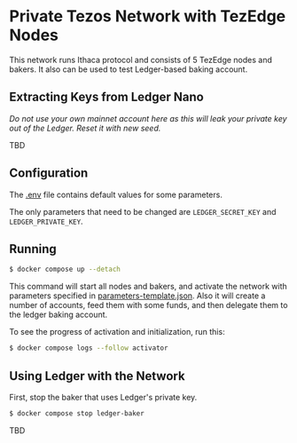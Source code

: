 # Private Tezos Network with TezEdge Nodes

This network runs Ithaca protocol and consists of 5 TezEdge nodes and bakers.
It also can be used to test Ledger-based baking account. 

## Extracting Keys from Ledger Nano

_Do not use your own mainnet account here as this will leak your private key out of the Ledger. Reset it with new seed._

TBD

## Configuration

The [.env](.env) file contains default values for some parameters.

The only parameters that need to be changed are `LEDGER_SECRET_KEY` and `LEDGER_PRIVATE_KEY`.

## Running

``` sh
$ docker compose up --detach
```

This command will start all nodes and bakers, and activate the network with parameters specified in [parameters-template.json](parameters-template.json). Also it will create a number of accounts, feed them with some funds, and then delegate them to the ledger baking account.

To see the progress of activation and initialization, run this:

``` sh
$ docker compose logs --follow activator
```

## Using Ledger with the Network

First, stop the baker that uses Ledger's private key.

``` sh
$ docker compose stop ledger-baker
```

TBD
